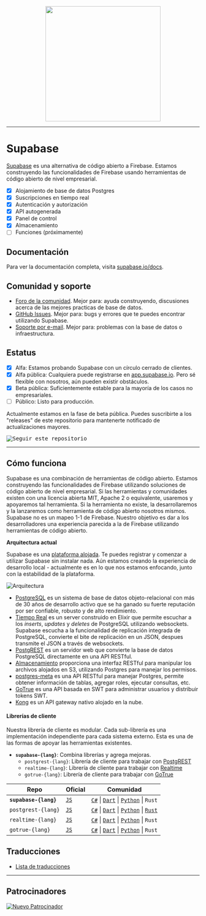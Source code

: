 <p align="center">
<img width="300" src="https://gitcdn.xyz/repo/supabase/supabase/master/web/static/supabase-light.svg"/>
</p>

---

# Supabase

[Supabase](https://supabase.io) es una alternativa de código abierto a Firebase. Estamos construyendo las funcionalidades de Firebase usando herramientas de código abierto de nivel empresarial.

- [x] Alojamiento de base de datos Postgres
- [x] Suscripciones en tiempo real
- [x] Autenticación y autorización
- [x] API autogenerada
- [x] Panel de control
- [x] Almacenamiento
- [ ] Funciones (próximamente)

## Documentación

Para ver la documentación completa, visita [supabase.io/docs](https://supabase.io/docs).

## Comunidad y soporte

- [Foro de la comunidad](https://github.com/supabase/supabase/discussions). Mejor para: ayuda construyendo, discusiones acerca de las mejores practicas de base de datos.
- [GitHub Issues](https://github.com/supabase/supabase/issues). Mejor para: bugs y errores que te puedes encontrar utilizando Supabase.
- [Soporte por e-mail](https://supabase.io/docs/support#business-support). Mejor para: problemas con la base de datos o infraestructura.

## Estatus

- [x] Alfa: Estamos probando Supabase con un círculo cerrado de clientes.
- [x] Alfa pública: Cualquiera puede registrarse en [app.supabase.io](https://app.supabase.io). Pero sé flexible con nosotros, aún pueden existir obstáculos.
- [x] Beta pública: Suficientemente estable para la mayoría de los casos no empresariales.
- [ ] Público: Listo para producción.

Actualmente estamos en la fase de beta pública. Puedes suscribirte a los "releases" de este repositorio para mantenerte notificado de actualizaciones mayores.

<kbd><img src="https://gitcdn.link/repo/supabase/supabase/master/web/static/watch-repo.gif" alt="Seguir este repositorio"/></kbd>

---

## Cómo funciona

Supabase es una combinación de herramientas de código abierto. Estamos construyendo las funcionalidades de Firebase utilizando soluciones de código abierto de nivel empresarial. Si las herramientas y comunidades existen con una licencia abierta MIT, Apache 2 o equivalente, usaremos y apoyaremos tal herramienta. Si la herramienta no existe, la desarrollaremos y la lanzaremos como herramienta de código abierto nosotros mismos. Supabase no es un mapeo 1-1 de Firebase. Nuestro objetivo es dar a los desarrolladores una experiencia parecida a la de Firebase utilizando herramientas de código abierto.

**Arquitectura actual**

Supabase es una [plataforma alojada](https://app.supabase.io). Te puedes registrar y comenzar a utilizar Supabase sin instalar nada. Aún estamos creando la experiencia de desarrollo local - actualmente es en lo que nos estamos enfocando, junto con la estabilidad de la plataforma.

![Arquitectura](https://supabase.io/assets/images/supabase-architecture-9050a7317e9ec7efb7807f5194122e48.png)

- [PostgreSQL](https://www.postgresql.org/) es un sistema de base de datos objeto-relacional con más de 30 años de desarrollo activo que se ha ganado su fuerte reputación por ser confiable, robusto y de alto rendimiento.
- [Tiempo Real](https://github.com/supabase/realtime) es un server construido en Elixir que permite escuchar a los _inserts_, _updates_ y _deletes_ de PostgreSQL utilizando websockets. Supabase escucha a la funcionalidad de replicación integrada de PostgreSQL, convierte el bite de replicación en un JSON, despues transmite el JSON a través de websockets.
- [PostgREST](http://postgrest.org/) es un servidor web que convierte la base de datos PostgreSQL directamente en una API RESTful.
- [Almacenamiento](https://github.com/supabase/storage-api) proporciona una interfaz RESTful para manipular los archivos alojados en S3, utilizando Postgres para manejar los permisos.
- [postgres-meta](https://github.com/supabase/postgres-meta) es una API RESTful para manejar Postgres, permite obtener información de tablas, agregar roles, ejecutar consultas, etc.
- [GoTrue](https://github.com/netlify/gotrue) es una API basada en SWT para administrar usuarios y distribuir tokens SWT.
- [Kong](https://github.com/Kong/kong) es un API gateway nativo alojado en la nube.

#### Librerías de cliente

Nuestra librería de cliente es modular. Cada sub-librería es una implementación independiente para cada sistema externo. Esta es una de las formas de apoyar las herramientas existentes.

- **`supabase-{lang}`**: Combina librerías y agrega mejoras.
  - `postgrest-{lang}`: Librería de cliente para trabajar con [PostgREST](https://github.com/postgrest/postgrest)
  - `realtime-{lang}`: Librería de cliente para trabajar con [Realtime](https://github.com/supabase/realtime)
  - `gotrue-{lang}`: Librería de cliente para trabajar con [GoTrue](https://github.com/netlify/gotrue)

| Repo                  | Oficial                                          | Comunidad                                                                                                                                                                                                                  |
| --------------------- | ------------------------------------------------ | -------------------------------------------------------------------------------------------------------------------------------------------------------------------------------------------------------------------------- |
| **`supabase-{lang}`** | [`JS`](https://github.com/supabase/supabase-js)  | [`C#`](https://github.com/supabase/supabase-csharp) \| [`Dart`](https://github.com/supabase/supabase-dart) \| [`Python`](https://github.com/supabase/supabase-py) \| `Rust`                                                |
| `postgrest-{lang}`    | [`JS`](https://github.com/supabase/postgrest-js) | [`C#`](https://github.com/supabase/postgrest-csharp) \| [`Dart`](https://github.com/supabase/postgrest-dart) \| [`Python`](https://github.com/supabase/postgrest-py) \| [`Rust`](https://github.com/supabase/postgrest-rs) |
| `realtime-{lang}`     | [`JS`](https://github.com/supabase/realtime-js)  | [`C#`](https://github.com/supabase/realtime-csharp) \| [`Dart`](https://github.com/supabase/realtime-dart) \| [`Python`](https://github.com/supabase/realtime-py) \| `Rust`                                                |
| `gotrue-{lang}`       | [`JS`](https://github.com/supabase/gotrue-js)    | [`C#`](https://github.com/supabase/gotrue-csharp) \| [`Dart`](https://github.com/supabase/gotrue-dart) \| [`Python`](https://github.com/supabase/gotrue-py) \| `Rust`                                                      |

<!--- Remove this list if you're traslating to another language, it's hard to keep updated across multiple files-->
<!--- Keep only the link to the list of translation files-->
## Traducciones

- [Lista de traducciones](/i18n/languages.md) <!--- Keep only the this-->

---

## Patrocinadores

[![Nuevo Patrocinador](https://user-images.githubusercontent.com/10214025/90518111-e74bbb00-e198-11ea-8f88-c9e3c1aa4b5b.png)](https://github.com/sponsors/supabase)
